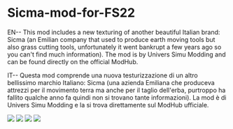 # Sicma-mod-for-FS22
EN--
This mod includes a new texturing of another beautiful Italian brand: Sicma (an Emilian company that used to produce earth moving tools but also grass cutting tools, unfortunately it went bankrupt a few years ago so you can't find much information).
The mod is by Univers Simu Modding and can be found directly on the official ModHub.

IT--
Questa mod comprende una nuova testurizzazione di un altro bellissimo marchio Italiano: Sicma (una azienda Emiliana che produceva attrezzi per il movimento terra ma anche per il taglio dell'erba, purtroppo ha fallito qualche anno fa quindi non si trovano tante informazioni).
La mod è di Univers Simu Modding e la si trova direttamente sul ModHub ufficiale.


<img src="https://github.com/Papafra16/Sicma-mod-for-FS22/assets/81924705/994bc825-049c-4b6f-a725-70f06e8f7ed8" />
<img src="![image 2](https://github.com/Papafra16/Sicma-mod-for-FS22/assets/81924705/ae5cd9be-63df-4333-9d04-92ad99c1ea9d)
" />
<img src="![image 3](https://github.com/Papafra16/Sicma-mod-for-FS22/assets/81924705/185d555e-a39c-4a08-9631-976e09882a5a)
" />
<img src="![image 4](https://github.com/Papafra16/Sicma-mod-for-FS22/assets/81924705/49e2baef-1a0a-410d-a4d2-6859426b2964)
" />
